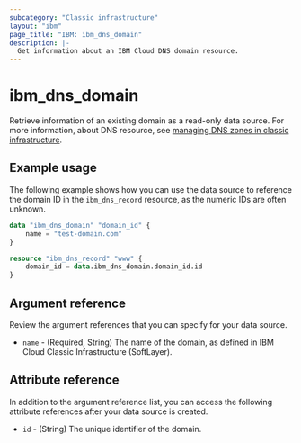 ```yaml
---
subcategory: "Classic infrastructure"
layout: "ibm"
page_title: "IBM: ibm_dns_domain"
description: |-
  Get information about an IBM Cloud DNS domain resource.
---
```


# ibm_dns_domain
Retrieve information of an existing domain as a read-only data source. For more information, about DNS resource, see [managing DNS zones in classic infrastructure](https://cloud.ibm.com/docs/dns?topic=dns-manage-dns-zones).

## Example usage
The following example shows how you can use the data source to reference the domain ID in the `ibm_dns_record` resource, as the numeric IDs are often unknown.

```terraform
data "ibm_dns_domain" "domain_id" {
    name = "test-domain.com"
}

resource "ibm_dns_record" "www" {
    domain_id = data.ibm_dns_domain.domain_id.id
}
```

## Argument reference
Review the argument references that you can specify for your data source.

- `name` - (Required, String) The name of the domain, as defined in IBM Cloud Classic Infrastructure (SoftLayer). 

## Attribute reference
In addition to the argument reference list, you can access the following attribute references after your data source is created.

- `id` - (String) The unique identifier of the domain.

